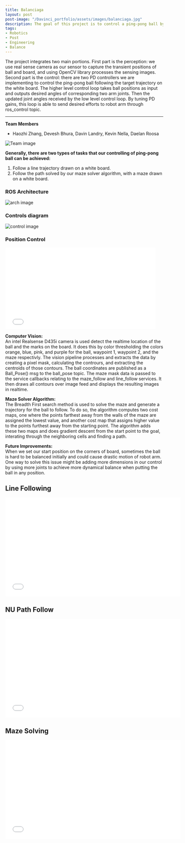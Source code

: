 ```yaml
---
title: Balanciaga
layout: post
post-image: "/Davinci_portfolio/assets/images/balanciaga.jpg"
description: The goal of this project is to control a ping-pong ball by using Franka Panda robot to manipulate a white board. This is a ROS project developed as part of ME495 - Embedded Systems in Robotics course at Northwestern University.
tags:
- Robotics
- Post
- Engineering
- Balance
---
```


The project integrates two main portions. First part is the perception: we use real sense camera as our sensor to capture the transient positions of ball and board, and using OpenCV library processes the sensing images. Second part is the control: there are two PD controllers we are implementing to control the ping-pong ball following the target trajectory on the white board. The higher level control loop takes ball positions as input and outputs desired angles of corresponding two arm joints. Then the updated joint angles received by the low level control loop. By tuning PD gains, this loop is able to send desired efforts to robot arm through ros_control topic.

<!-- * [Mastering Markdown](https://guides.github.com/features/mastering-markdown/)
* [Markdown Guide](https://www.markdownguide.org/cheat-sheet/)
* [GitHub Flavored Markdown Spec](https://github.github.com/gfm/) -->

---
<!-- 
# This is the h1 text
## This is the h2 text
### This is the h3 text
#### This is the h4 text
##### This is the h5 text
###### This is the h6 text

**Bold Text in the post will look like:**<br>
**This text is Bold**

**Italic Text in the post will look like:**<br>
*This text is Italic*

> Quotes on your post will look like this

`Codes on your post will look like this`

**Link in the post will look like:**<br>
[This is a link](#) -->

**Team Members**
* Haozhi Zhang, Devesh Bhura, Davin Landry, Kevin Nella, Daelan Roosa

![Team image]("/Davinci_portfolio/assets/images/Vestibular_team.jpg")

**Generally, there are two types of tasks that our controlling of ping-pong ball can be achieved:**

1. Follow a line trajectory drawn on a white board.
2. Follow the path solved by our maze solver algorithm, with a maze drawn on a white board.

### ROS Architecture
![arch image]("/Davinci_portfolio/assets/images/bal_arch.jpg")

### Controls diagram
![control image]("/Davinci_portfolio/assets/images/control_diagram.jpg")


### Position Control
<iframe src=/Davinci_portfolio/assets/videos/pushball.gif width="480" height="259" frameBorder="0" class="giphy-embed" allowFullScreen></iframe>


**Computer Vision:**<br>
An intel Realsense D435i camera is used detect the realtime location of the ball and the marks on the board. It does this by color thresholding the colors orange, blue, pink, and purple for the ball, waypoint 1, waypoint 2, and the maze respectivly. The vision pipeline processes and extracts the data by creating a pixel mask, calculating the contrours, and extracting the centroids of those contours. The ball coordinates are published as a Ball_Pose() msg to the ball_pose topic. The maze mask data is passed to the service callbacks relating to the maze_follow and line_follow services. It then draws all contours over image feed and displays the resulting images in realtime.

**Maze Solver Algorithm:**<br>
The Breadth First search method is used to solve the maze and generate a trajectory for the ball to follow. To do so, the algorithm computes two cost maps, one where the points farthest away from the walls of the maze are assigned the lowest value, and another cost map that assigns higher value to the points furthest away from the starting point. The algorithm adds these two maps and does gradient descent from the start point to the goal, interating through the neighboring cells and finding a path.

**Future Improvements:**<br>
When we set our start position on the corners of board, sometimes the ball is hard to be balanced initially and could cause drastic motion of robot arm. One way to solve this issue might be adding more dimensions in our control by using more joints to achieve more dynamical balance when putting the ball in any position.

<!-- ![arch image](/Davinci_portfolio/assets/images/bal_arch.jpg)

![control image](/Davinci_portfolio/assets/images/control_diagram.jpg) -->

## Line Following
<iframe width="560" height="315" src="/Davinci_Portfolio/assets/videos/line_follow.mp4" frameborder="0" allow="accelerometer; autoplay; encrypted-media; gyroscope; picture-in-picture" allowfullscreen></iframe>

## NU Path Follow
<iframe width="560" height="315" src="/Davinci_Portfolio/assets/videos/NU_Follow.mp4" frameborder="0" allow="accelerometer; autoplay; encrypted-media; gyroscope; picture-in-picture" allowfullscreen></iframe>

## Maze Solving
<iframe width="560" height="315" src="/Davinci_Portfolio/assets/videos/Maze_follow.mp4" frameborder="0" allow="accelerometer; autoplay; encrypted-media; gyroscope; picture-in-picture" allowfullscreen></iframe>

<!-- **YouTUbe Videos will look like:**<br>
<iframe width="560" height="315" src="https://www.youtube.com/embed/jTPXwbDtIpA" frameborder="0" allow="accelerometer; autoplay; encrypted-media; gyroscope; picture-in-picture" allowfullscreen></iframe> -->